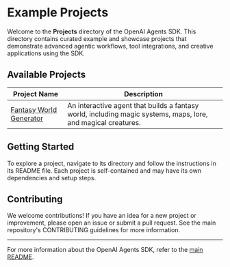 # Example Projects

Welcome to the **Projects** directory of the OpenAI Agents SDK. This directory contains curated example and showcase projects that demonstrate advanced agentic workflows, tool integrations, and creative applications using the SDK.

## Available Projects

| Project Name                | Description                                                                                       |
|----------------------------|---------------------------------------------------------------------------------------------------|
| [Fantasy World Generator](01_fantasy_world_generator/) | An interactive agent that builds a fantasy world, including magic systems, maps, lore, and magical creatures. |

## Getting Started

To explore a project, navigate to its directory and follow the instructions in its README file. Each project is self-contained and may have its own dependencies and setup steps.

## Contributing

We welcome contributions! If you have an idea for a new project or improvement, please open an issue or submit a pull request. See the main repository's CONTRIBUTING guidelines for more information.

---

For more information about the OpenAI Agents SDK, refer to the [main README](../../README.md).
